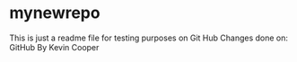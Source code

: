 # mynewrepo
This is just a readme file for testing purposes on Git Hub
Changes done on: GitHub
By Kevin Cooper
